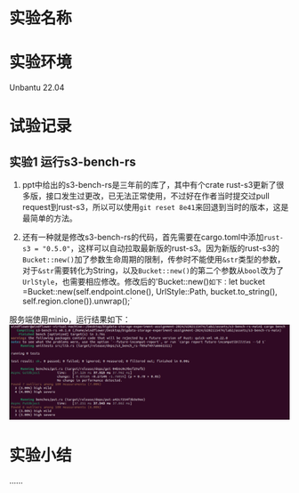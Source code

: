 # 实验名称

# 实验环境
Unbantu 22.04
# 试验记录
## 实验1 运行s3-bench-rs
1. ppt中给出的s3-bench-rs是三年前的库了，其中有个crate rust-s3更新了很多版，接口发生过更改，已无法正常使用，不过好在作者当时提交过pull request到rust-s3，所以可以使用`git reset 8e41`来回退到当时的版本，这是最简单的方法。

2. 还有一种就是修改s3-bench-rs的代码，首先需要在cargo.toml中添加`rust-s3 = "0.5.0"`，这样可以自动拉取最新版的rust-s3。因为新版的rust-s3的`Bucket::new()`加了参数生命周期的限制，传参时不能使用`&str`类型的参数，对于`&str`需要转化为String，以及`Bucket::new()`的第二个参数从`bool`改为了`UrlStyle`，也需要相应修改。修改后的'Bucket::new()`如下：`let bucket =Bucket::new(self.endpoint.clone(), UrlStyle::Path, bucket.to_string(), self.region.clone()).unwrap();`

服务端使用minio，运行结果如下：
![](figure/run_bench.png)
# 实验小结
......